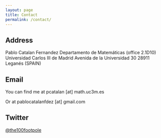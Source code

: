 ```yaml
---
layout: page
title: Contact
permalink: /contact/
---
```


## Address
Pablo Catalan Fernandez
Departamento de Matemáticas (office 2.1D10)
Universidad Carlos III de Madrid
Avenida de la Universidad 30
28911 Leganés (SPAIN)

## Email
You can find me at pcatalan [at] math.uc3m.es

Or at pablocatalanfdez [at] gmail.com

## Twitter

[@the100footpole](http://twitter.com/the100footpole)
